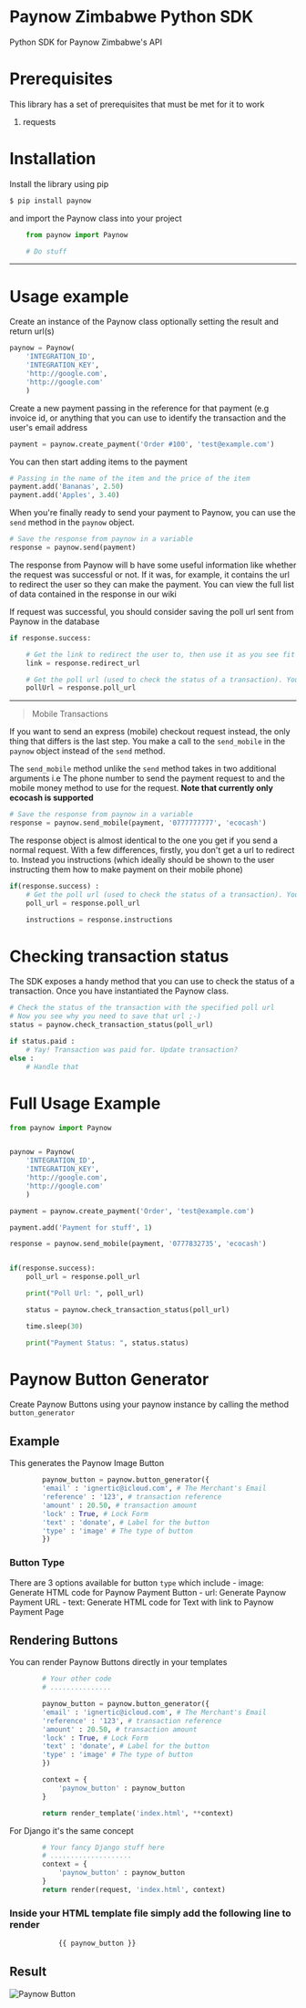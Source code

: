 # Paynow Zimbabwe Python SDK

Python SDK for Paynow Zimbabwe's API

# Prerequisites

This library has a set of prerequisites that must be met for it to work

1.  requests

# Installation

Install the library using pip

```sh
$ pip install paynow
```

and import the Paynow class into your project

```python
	from paynow import Paynow

	# Do stuff
```

---

# Usage example

Create an instance of the Paynow class optionally setting the result and return url(s)

```python
paynow = Paynow(
	'INTEGRATION_ID',
	'INTEGRATION_KEY',
	'http://google.com',
	'http://google.com'
	)
```

Create a new payment passing in the reference for that payment (e.g invoice id, or anything that you can use to identify the transaction and the user's email address

```python
payment = paynow.create_payment('Order #100', 'test@example.com')
```

You can then start adding items to the payment

```python
# Passing in the name of the item and the price of the item
payment.add('Bananas', 2.50)
payment.add('Apples', 3.40)
```

When you're finally ready to send your payment to Paynow, you can use the `send` method in the `paynow` object.

```python
# Save the response from paynow in a variable
response = paynow.send(payment)
```

The response from Paynow will b have some useful information like whether the request was successful or not. If it was, for example, it contains the url to redirect the user so they can make the payment. You can view the full list of data contained in the response in our wiki

If request was successful, you should consider saving the poll url sent from Paynow in the database

```python
if response.success:

    # Get the link to redirect the user to, then use it as you see fit
	link = response.redirect_url

	# Get the poll url (used to check the status of a transaction). You might want to save this in your DB
	pollUrl = response.poll_url
```

---

> Mobile Transactions

If you want to send an express (mobile) checkout request instead, the only thing that differs is the last step. You make a call to the `send_mobile` in the `paynow` object
instead of the `send` method.

The `send_mobile` method unlike the `send` method takes in two additional arguments i.e The phone number to send the payment request to and the mobile money method to use for the request. **Note that currently only ecocash is supported**

```python
# Save the response from paynow in a variable
response = paynow.send_mobile(payment, '0777777777', 'ecocash')
```

The response object is almost identical to the one you get if you send a normal request. With a few differences, firstly, you don't get a url to redirect to. Instead you instructions (which ideally should be shown to the user instructing them how to make payment on their mobile phone)

```python
if(response.success) :
	# Get the poll url (used to check the status of a transaction). You might want to save this in your DB
    poll_url = response.poll_url

    instructions = response.instructions
```

# Checking transaction status

The SDK exposes a handy method that you can use to check the status of a transaction. Once you have instantiated the Paynow class.

```python
# Check the status of the transaction with the specified poll url
# Now you see why you need to save that url ;-)
status = paynow.check_transaction_status(poll_url)

if status.paid :
	# Yay! Transaction was paid for. Update transaction?
else :
	# Handle that
```

# Full Usage Example

```python
from paynow import Paynow


paynow = Paynow(
	'INTEGRATION_ID',
	'INTEGRATION_KEY',
	'http://google.com',
	'http://google.com'
	)

payment = paynow.create_payment('Order', 'test@example.com')

payment.add('Payment for stuff', 1)

response = paynow.send_mobile(payment, '0777832735', 'ecocash')


if(response.success):
    poll_url = response.poll_url

    print("Poll Url: ", poll_url)

    status = paynow.check_transaction_status(poll_url)

    time.sleep(30)

    print("Payment Status: ", status.status)
```

# Paynow Button Generator
Create Paynow Buttons using your paynow instance by calling the method ```button_generator```

## Example
This generates the Paynow Image Button
```python
		paynow_button = paynow.button_generator({
		'email' : 'ignertic@icloud.com', # The Merchant's Email
		'reference' : '123', # transaction reference
		'amount' : 20.50, # transaction amount
		'lock' : True, # Lock Form
		'text' : 'donate', # Label for the button
		'type' : 'image' # The type of button
		})
```

### Button Type
There are 3 options available for button ```type``` which include
	- image: Generate HTML code for Paynow Payment Button
	- url: Generate Paynow Payment URL
	- text: Generate HTML code for Text with link to Paynow Payment Page


## Rendering Buttons
You can render Paynow Buttons directly in your templates
```python
		# Your other code
		# ...............

		paynow_button = paynow.button_generator({
		'email' : 'ignertic@icloud.com', # The Merchant's Email
		'reference' : '123', # transaction reference
		'amount' : 20.50, # transaction amount
		'lock' : True, # Lock Form
		'text' : 'donate', # Label for the button
		'type' : 'image' # The type of button
		})

		context = {
			'paynow_button' : paynow_button
		}

		return render_template('index.html', **context)
```

For Django it's the same concept
```python
		# Your fancy Django stuff here
		# ....................
		context = {
			'paynow_button' : paynow_button
		}
		return render(request, 'index.html', context)
```

### Inside your HTML template file simply add the following line to render
```html
			{{ paynow_button }}
```

## Result
<img src="https://www.paynow.co.zw/Content/Buttons/Medium_buttons/button_pay-now_medium.png"
     alt="Paynow Button"
/>
